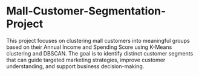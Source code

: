 # Mall-Customer-Segmentation-Project
This project focuses on clustering mall customers into meaningful groups based on their Annual Income and Spending Score using K-Means clustering and DBSCAN. The goal is to identify distinct customer segments that can guide targeted marketing strategies, improve customer understanding, and support business decision-making.
